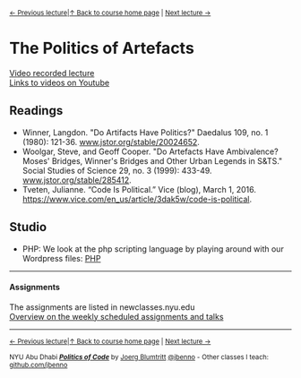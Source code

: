 <sup>[&larr; Previous lecture](/files/01.md)|[&uarr; Back to course home page](/README.md) | [Next lecture &rarr;](/files/03.md)</sup>  

# The Politics of Artefacts
[Video recorded lecture](https://stream.nyu.edu/media/1_b4b3u2ce)  
[Links to videos on Youtube](/files/Videos.md)

## Readings
- Winner, Langdon. "Do Artifacts Have Politics?" Daedalus 109, no. 1 (1980): 121-36. www.jstor.org/stable/20024652.  
- Woolgar, Steve, and Geoff Cooper. "Do Artefacts Have Ambivalence? Moses' Bridges, Winner's Bridges and Other Urban Legends in S&TS." Social Studies of Science 29, no. 3 (1999): 433-49. www.jstor.org/stable/285412.
- Tveten, Julianne. “Code Is Political.” Vice (blog), March 1, 2016. https://www.vice.com/en_us/article/3dak5w/code-is-political.

## Studio
- PHP: We look at the php scripting language by playing around with our Wordpress files: [PHP](/files/wp/README.md)

***

#### Assignments
The assignments are listed in newclasses.nyu.edu  
[Overview on the weekly scheduled assignments and talks](https://docs.google.com/spreadsheets/d/15ZQVsHbdcMrUzVLIkae5IOQ4I0IY2HdLl63t61t5VSo/edit?usp=sharing)  


***
<sup>[&larr; Previous lecture](/files/01.md)|[&uarr; Back to course home page](/README.md) | [Next lecture &rarr;](/files/03.md)</sup>  
  
<sup>NYU Abu Dhabi ***[Politics of Code](/README.md)*** by [Joerg Blumtritt](https://jbenno.net) [@jbenno](https://twitter.com/jbenno) - Other classes I teach: [github.com/jbenno](https://github.com/jbenno/teaching/blob/master/README.md)</sup>
